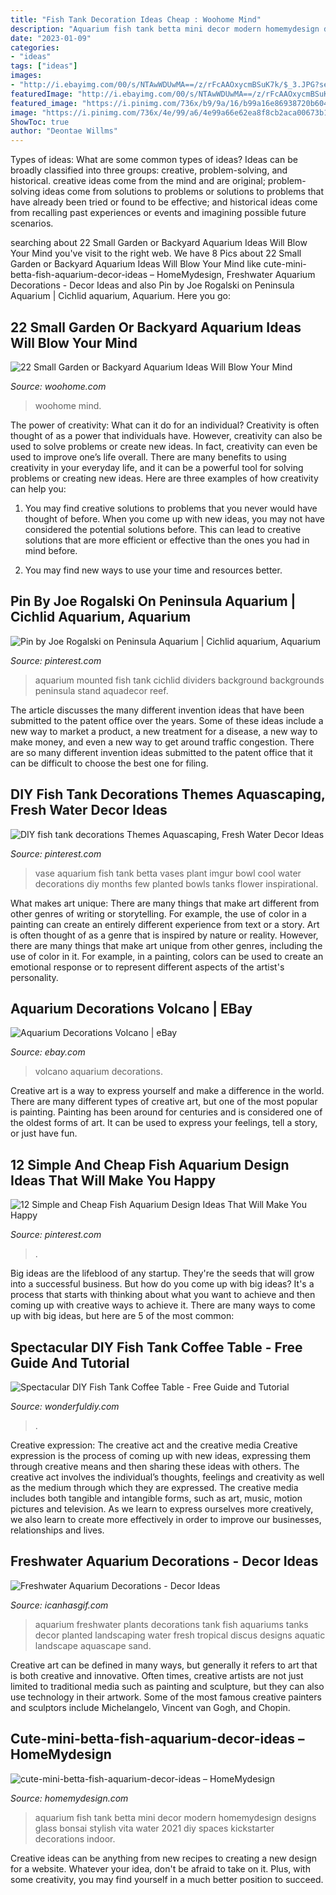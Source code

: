 ```yaml
---
title: "Fish Tank Decoration Ideas Cheap : Woohome Mind"
description: "Aquarium fish tank betta mini decor modern homemydesign designs glass bonsai stylish vita water 2021 diy spaces kickstarter decorations indoor"
date: "2023-01-09"
categories:
- "ideas"
tags: ["ideas"]
images:
- "http://i.ebayimg.com/00/s/NTAwWDUwMA==/z/rFcAAOxycmBSuK7k/$_3.JPG?set_id=2"
featuredImage: "http://i.ebayimg.com/00/s/NTAwWDUwMA==/z/rFcAAOxycmBSuK7k/$_3.JPG?set_id=2"
featured_image: "https://i.pinimg.com/736x/b9/9a/16/b99a16e86938720b604b44f88ca3566c.jpg"
image: "https://i.pinimg.com/736x/4e/99/a6/4e99a66e62ea8f8cb2aca00673b1634f.jpg"
ShowToc: true
author: "Deontae Willms"
---
```



Types of ideas: What are some common types of ideas?
Ideas can be broadly classified into three groups: creative, problem-solving, and historical. creative ideas come from the mind and are original; problem-solving ideas come from solutions to problems or solutions to problems that have already been tried or found to be effective; and historical ideas come from recalling past experiences or events and imagining possible future scenarios.

	

		
searching about 22 Small Garden or Backyard Aquarium Ideas Will Blow Your Mind you've visit to the right web. We have 8 Pics about 22 Small Garden or Backyard Aquarium Ideas Will Blow Your Mind like cute-mini-betta-fish-aquarium-decor-ideas – HomeMydesign, Freshwater Aquarium Decorations - Decor Ideas and also Pin by Joe Rogalski on Peninsula Aquarium | Cichlid aquarium, Aquarium. Here you go:
		
    
## 22 Small Garden Or Backyard Aquarium Ideas Will Blow Your Mind

<img loading=lazy src="https://www.woohome.com/wp-content/uploads/2015/04/outdoor-fish-tank-pond-woohome-2.jpg" onerror="this.onerror=null;this.src='https://tse3.mm.bing.net/th?id=OIP.1UFPKZYku3Pr2qWJmtlLHAHaM8&amp;pid=15.1';" alt="22 Small Garden or Backyard Aquarium Ideas Will Blow Your Mind">

_Source: woohome.com_

>woohome mind. 

	

The power of creativity: What can it do for an individual?
Creativity is often thought of as a power that individuals have. However, creativity can also be used to solve problems or create new ideas. In fact, creativity can even be used to improve one’s life overall. There are many benefits to using creativity in your everyday life, and it can be a powerful tool for solving problems or creating new ideas. Here are three examples of how creativity can help you: 
1) You may find creative solutions to problems that you never would have thought of before. When you come up with new ideas, you may not have considered the potential solutions before. This can lead to creative solutions that are more efficient or effective than the ones you had in mind before. 

2) You may find new ways to use your time and resources better.

    
## Pin By Joe Rogalski On Peninsula Aquarium | Cichlid Aquarium, Aquarium

<img loading=lazy src="https://i.pinimg.com/736x/4e/99/a6/4e99a66e62ea8f8cb2aca00673b1634f.jpg" onerror="this.onerror=null;this.src='https://tse2.mm.bing.net/th?id=OIP._FjVy0dFYBu5zrlfYmOHxAHaHK&amp;pid=15.1';" alt="Pin by Joe Rogalski on Peninsula Aquarium | Cichlid aquarium, Aquarium">

_Source: pinterest.com_

>aquarium mounted fish tank cichlid dividers background backgrounds peninsula stand aquadecor reef. 

	

The article discusses the many different invention ideas that have been submitted to the patent office over the years. Some of these ideas include a new way to market a product, a new treatment for a disease, a new way to make money, and even a new way to get around traffic congestion. There are so many different invention ideas submitted to the patent office that it can be difficult to choose the best one for filing.

    
## DIY Fish Tank Decorations Themes Aquascaping, Fresh Water Decor Ideas

<img loading=lazy src="https://i.pinimg.com/736x/b9/9a/16/b99a16e86938720b604b44f88ca3566c.jpg" onerror="this.onerror=null;this.src='https://tse3.mm.bing.net/th?id=OIP.scFqWIGCXzFfDfsoC1DmnwHaP3&amp;pid=15.1';" alt="DIY fish tank decorations Themes Aquascaping, Fresh Water Decor Ideas">

_Source: pinterest.com_

>vase aquarium fish tank betta vases plant imgur bowl cool water decorations diy months few planted bowls tanks flower inspirational. 

	

What makes art unique: There are many things that make art different from other genres of writing or storytelling. For example, the use of color in a painting can create an entirely different experience from text or a story.
Art is often thought of as a genre that is inspired by nature or reality. However, there are many things that make art unique from other genres, including the use of color in it. For example, in a painting, colors can be used to create an emotional response or to represent different aspects of the artist's personality.

    
## Aquarium Decorations Volcano | EBay

<img loading=lazy src="http://i.ebayimg.com/00/s/NTAwWDUwMA==/z/rFcAAOxycmBSuK7k/$_3.JPG?set_id=2" onerror="this.onerror=null;this.src='https://tse3.mm.bing.net/th?id=OIP.ZVEGvM08HVnSb3gz6LMwEQHaHa&amp;pid=15.1';" alt="Aquarium Decorations Volcano | eBay">

_Source: ebay.com_

>volcano aquarium decorations. 

	

Creative art is a way to express yourself and make a difference in the world. There are many different types of creative art, but one of the most popular is painting. Painting has been around for centuries and is considered one of the oldest forms of art. It can be used to express your feelings, tell a story, or just have fun.

    
## 12 Simple And Cheap Fish Aquarium Design Ideas That Will Make You Happy

<img loading=lazy src="https://i.pinimg.com/736x/8b/0e/8f/8b0e8f4607cfa8caaf5f25f5e018f325.jpg" onerror="this.onerror=null;this.src='https://tse4.mm.bing.net/th?id=OIP.DVxnlHGH4aR5F1Ev0BLthAHaHa&amp;pid=15.1';" alt="12 Simple and Cheap Fish Aquarium Design Ideas That Will Make You Happy">

_Source: pinterest.com_

>. 

	

Big ideas are the lifeblood of any startup. They're the seeds that will grow into a successful business. But how do you come up with big ideas? It's a process that starts with thinking about what you want to achieve and then coming up with creative ways to achieve it. There are many ways to come up with big ideas, but here are 5 of the most common: 

    
## Spectacular DIY Fish Tank Coffee Table - Free Guide And Tutorial

<img loading=lazy src="https://cdn.wonderfuldiy.com/wp-content/uploads/2014/07/How-To-DIY-Aquarium-Coffee-Table-f.jpg" onerror="this.onerror=null;this.src='https://tse4.mm.bing.net/th?id=OIP.PcD4OELgWeCN_gnoxtObVAHaG5&amp;pid=15.1';" alt="Spectacular DIY Fish Tank Coffee Table - Free Guide and Tutorial">

_Source: wonderfuldiy.com_

>. 

	

Creative expression: The creative act and the creative media
Creative expression is the process of coming up with new ideas, expressing them through creative means and then sharing these ideas with others. The creative act involves the individual’s thoughts, feelings and creativity as well as the medium through which they are expressed. The creative media includes both tangible and intangible forms, such as art, music, motion pictures and television. As we learn to express ourselves more creatively, we also learn to create more effectively in order to improve our businesses, relationships and lives.

    
## Freshwater Aquarium Decorations - Decor Ideas

<img loading=lazy src="https://www.icanhasgif.com/wp-content/uploads/2016/03/Freshwater-Aquarium-Decorations.jpg" onerror="this.onerror=null;this.src='https://tse2.mm.bing.net/th?id=OIP.cBtKfxCO21CL7TKShd-4yAHaE8&amp;pid=15.1';" alt="Freshwater Aquarium Decorations - Decor Ideas">

_Source: icanhasgif.com_

>aquarium freshwater plants decorations tank fish aquariums tanks decor planted landscaping water fresh tropical discus designs aquatic landscape aquascape sand. 

	

Creative art can be defined in many ways, but generally it refers to art that is both creative and innovative. Often times, creative artists are not just limited to traditional media such as painting and sculpture, but they can also use technology in their artwork. Some of the most famous creative painters and sculptors include Michelangelo, Vincent van Gogh, and Chopin.

    
## Cute-mini-betta-fish-aquarium-decor-ideas – HomeMydesign

<img loading=lazy src="https://homemydesign.com/wp-content/uploads/2019/07/cute-mini-betta-fish-aquarium-decor-ideas.jpg" onerror="this.onerror=null;this.src='https://tse3.mm.bing.net/th?id=OIP.cXa4G1Y4HGGsGWJqsKqgHAHaLF&amp;pid=15.1';" alt="cute-mini-betta-fish-aquarium-decor-ideas – HomeMydesign">

_Source: homemydesign.com_

>aquarium fish tank betta mini decor modern homemydesign designs glass bonsai stylish vita water 2021 diy spaces kickstarter decorations indoor. 

	

Creative ideas can be anything from new recipes to creating a new design for a website. Whatever your idea, don't be afraid to take on it. Plus, with some creativity, you may find yourself in a much better position to succeed.

